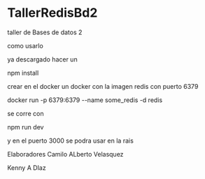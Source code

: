 # TallerRedisBd2
taller de Bases de datos 2 


como usarlo

ya descargado hacer un 

npm install

crear en el docker un docker con la imagen redis con puerto 6379

docker run -p 6379:6379 --name some_redis -d redis

se corre con 

npm run dev

y en el puerto 3000 se podra usar en la rais

Elaboradores
Camilo ALberto Velasquez


Kenny A DIaz
